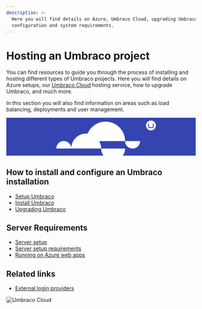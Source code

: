 ```yaml
---
description: >-
  Here you will find details on Azure, Umbraco Cloud, upgrading Umbraco, server
  configuration and system requirements.
---
```


# Hosting an Umbraco project

You can find resources to guide you through the process of installing and hosting different types of Umbraco projects. Here you will find details on Azure setups, our [Umbraco Cloud](http://localhost:5000/s/ZtqcoypStodmS9g6g8zC/getting-started) hosting service, how to upgrade Umbraco, and much more.

In this section you will also find information on areas such as load balancing, deployments and user management.

![Umbraco Cloud](images/cloud.png)

## How to install and configure an Umbraco installation

* [Setup Umbraco](http://localhost:5000/s/OdQETpqkO0Kcv8KMquKL/fundamentals/setup)
* [Install Umbraco](http://localhost:5000/s/OdQETpqkO0Kcv8KMquKL/fundamentals/setup/install)
* [Upgrading Umbraco](http://localhost:5000/s/OdQETpqkO0Kcv8KMquKL/fundamentals/setup/upgrading)

## Server Requirements

* [Server setup](http://localhost:5000/s/OdQETpqkO0Kcv8KMquKL/fundamentals/setup/server-setup)
* [Server setup requirements](http://localhost:5000/s/OdQETpqkO0Kcv8KMquKL/fundamentals/setup/requirements)
* [Running on Azure web apps](http://localhost:5000/s/OdQETpqkO0Kcv8KMquKL/fundamentals/setup/server-setup/azure-web-apps)

## Related links

* [External login providers](http://localhost:5000/s/OdQETpqkO0Kcv8KMquKL/reference/security/external-login-providers)

![Umbraco Cloud](../../marketplace-and-integrations/.gitbook/assets/umbraco\_free\_way\_01.png)

